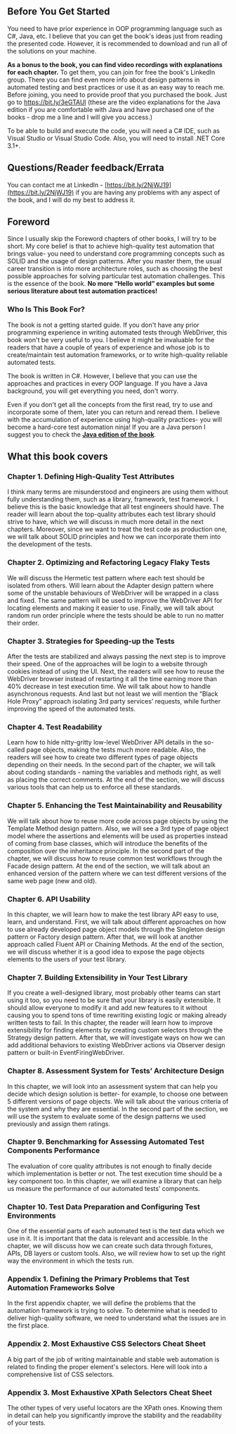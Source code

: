 ## Before You Get Started ##

You need to have prior experience in OOP programming language such as C#, Java, etc. I believe that you can get the book's ideas just from reading the presented code. However, it is recommended to download and run all of the solutions on your machine. 

**As a bonus to the book, you can find video recordings with explanations for each chapter.** To get them, you can join for free the book's LinkedIn group. There you can find even more info about design patterns in automated testing and best practices or use it as an easy way to reach me. Before joining, you need to provide proof that you purchased the book. Just go to https://bit.ly/3eGTAUl  (these are the video explanations for the Java edition if you are comfortable with Java and have purchased one of the books - drop me a line and I will give you access.)

To be able to build and execute the code, you will need a C# IDE, such as Visual Studio or Visual Studio Code. Also, you will need to install .NET Core 3.1+.

## Questions/Reader feedback/Errata ##

You can contact me at LinkedIn - [https://bit.ly/2NjWJ19](https://bit.ly/2NjWJ19) if you are having any problems with any aspect of the book, and I will do my best to address it.

## Foreword ##  

Since I usually skip the Foreword chapters of other books, I will try to be short. My core belief is that to achieve high-quality test automation that brings value- you need to understand core programming concepts such as SOLID and the usage of design patterns. After you master them, the usual career transition is into more architecture roles, such as choosing the best possible approaches for solving particular test automation challenges. This is the essence of the book. **No more “Hello world” examples but some serious literature about test automation practices!**
 
### Who Is This Book For?  ### 

The book is not a getting started guide. If you don't have any prior programming experience in writing automated tests through WebDriver, this book won't be very useful to you. I believe it might be invaluable for the readers that have a couple of years of experience and whose job is to create/maintain test automation frameworks, or to write high-quality reliable automated tests.

The book is written in C#. However, I believe that you can use the approaches and practices in every OOP language. If you have a Java background, you will get everything you need, don't worry.

Even if you don't get all the concepts from the first read, try to use and incorporate some of them, later you can return and reread them. I believe with the accumulation of experience using high-quality practices- you will become a hard-core test automation ninja!
If you are a Java person I suggest you to check the **[Java edition of the book](https://www.automatetheplanet.com/resources/#javabook-dp)**.

## What this book covers

### Chapter 1. Defining High-Quality Test Attributes

I think many terms are misunderstood and engineers are using them without fully understanding them, such as a library, framework, test framework. I believe this is the basic knowledge that all test engineers should have. The reader will learn about the top-quality attributes each test library should strive to have, which we will discuss in much more detail in the next chapters. Moreover, since we want to treat the test code as production one, we will talk about SOLID principles and how we can incorporate them into the development of the tests.

### Chapter 2. Optimizing and Refactoring Legacy Flaky Tests

We will discuss the Hermetic test pattern where each test should be isolated from others. Will learn about the Adapter design pattern where some of the unstable behaviours of WebDriver will be wrapped in a class and fixed. The same pattern will be used to improve the WebDriver API for locating elements and making it easier to use. Finally, we will talk about random run order principle where the tests should be able to run no matter their order.

### Chapter 3. Strategies for Speeding-up the Tests

After the tests are stabilized and always passing the next step is to improve their speed. One of the approaches will be login to a website through cookies instead of using the UI. Next, the readers will see how to reuse the WebDriver browser instead of restarting it all the time earning more than 40% decrease in test execution time. We will talk about how to handle asynchronous requests. And last but not least we will mention the “Black Hole Proxy” approach isolating 3rd party services’ requests, while further improving the speed of the automated tests.

### Chapter 4. Test Readability

Learn how to hide nitty-gritty low-level WebDriver API details in the so-called page objects, making the tests much more readable. Also, the readers will see how to create two different types of page objects depending on their needs. In the second part of the chapter, we will talk about coding standards - naming the variables and methods right, as well as placing the correct comments. At the end of the section, we will discuss various tools that can help us to enforce all these standards.

### Chapter 5. Enhancing the Test Maintainability and Reusability

We will talk about how to reuse more code across page objects by using the Template Method design pattern. Also, we will see a 3rd type of page object model where the assertions and elements will be used as properties instead of coming from base classes, which will introduce the benefits of the composition over the inheritance principle. In the second part of the chapter, we will discuss how to reuse common test workflows through the Facade design pattern. At the end of the section, we will talk about an enhanced version of the pattern where we can test different versions of the same web page (new and old).

### Chapter 6. API Usability

In this chapter, we will learn how to make the test library API easy to use, learn, and understand. First, we will talk about different approaches on how to use already developed page object models through the Singleton design pattern or Factory design pattern. After that, we will look at another approach called Fluent API or Chaining Methods. At the end of the section, we will discuss whether it is a good idea to expose the page objects elements to the users of your test library.

### Chapter 7. Building Extensibility in Your Test Library

If you create a well-designed library, most probably other teams can start using it too, so you need to be sure that your library is easily extensible. It should allow everyone to modify it and add new features to it without causing you to spend tons of time rewriting existing logic or making already written tests to fail. In this chapter, the reader will learn how to improve extensibility for finding elements by creating custom selectors through the Strategy design pattern. After that, we will investigate ways on how we can add additional behaviors to existing WebDriver actions via Observer design pattern or built-in EventFiringWebDriver.

### Chapter 8. Assessment System for Tests’ Architecture Design

In this chapter, we will look into an assessment system that can help you decide which design solution is better- for example, to choose one between 5 different versions of page objects. We will talk about the various criteria of the system and why they are essential. In the second part of the section, we will use the system to evaluate some of the design patterns we used previously and assign them ratings.

### Chapter 9. Benchmarking for Assessing Automated Test Components Performance

The evaluation of core quality attributes is not enough to finally decide which implementation is better or not. The test execution time should be a key component too. In this chapter, we will examine a library that can help us measure the performance of our automated tests’ components.

### Chapter 10. Test Data Preparation and Configuring Test Environments

One of the essential parts of each automated test is the test data which we use in it. It is important that the data is relevant and accessible. In the chapter, we will discuss how we can create such data through fixtures, APIs, DB layers or custom tools. Also, we will review how to set up the right way the environment in which the tests run.

### Appendix 1. Defining the Primary Problems that Test Automation Frameworks Solve

In the first appendix chapter, we will define the problems that the automation framework is trying to solve. To determine what is needed to deliver high-quality software, we need to understand what the issues are in the first place.

### Appendix 2. Most Exhaustive CSS Selectors Cheat Sheet

A big part of the job of writing maintainable and stable web automation is related to finding the proper element's selectors. Here will look into a comprehensive list of CSS selectors.

### Appendix 3. Most Exhaustive XPath Selectors Cheat Sheet

The other types of very useful locators are the XPath ones. Knowing them in detail can help you significantly improve the stability and the readability of your tests.
